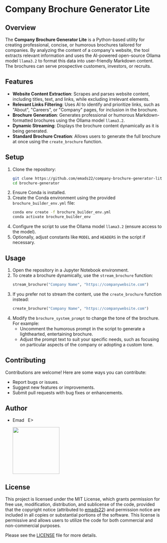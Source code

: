 # Company Brochure Generator Lite

## Overview
The **Company Brochure Generator Lite** is a Python-based utility for creating professional, concise, or humorous brochures tailored for companies. By analyzing the content of a company's website, the tool extracts relevant information and uses the AI-powered open-source Ollama model `llama3.2` to format this data into user-friendly Markdown content. The brochures can serve prospective customers, investors, or recruits.

## Features
- **Website Content Extraction**: Scrapes and parses website content, including titles, text, and links, while excluding irrelevant elements.
- **Relevant Links Filtering**: Uses AI to identify and prioritize links, such as "About", "Careers", or "Company" pages, for inclusion in the brochure.
- **Brochure Generation**: Generates professional or humorous Markdown-formatted brochures using the Ollama model `llama3.2`.
- **Dynamic Streaming**: Displays the brochure content dynamically as it is being generated.
- **Standard Brochure Creation**: Allows users to generate the full brochure at once using the `create_brochure` function.

## Setup
1. Clone the repository:
   ```bash
   git clone https://github.com/emads22/company-brochure-generator-lite.git
   cd brochure-generator
   ```
2. Ensure Conda is installed.
3. Create the Conda environment using the provided `brochure_builder_env.yml` file:
   ```bash
   conda env create -f brochure_builder_env.yml
   conda activate brochure_builder_env
   ```
4. Configure the script to use the Ollama model `llama3.2` (ensure access to the model).
5. Optionally, adjust constants like `MODEL` and `HEADERS` in the script if necessary.

## Usage
1. Open the repository in a Jupyter Notebook environment.
2. To create a brochure dynamically, use the `stream_brochure` function:
   ```python
   stream_brochure("Company Name", "https://companywebsite.com")
   ```
3. If you prefer not to stream the content, use the `create_brochure` function instead:
   ```python
   create_brochure("Company Name", "https://companywebsite.com")
   ```
4. Modify the `brochure_system_prompt` to change the tone of the brochure. For example:
    - Uncomment the humorous prompt in the script to generate a lighthearted, entertaining brochure.
    - Adjust the prompt text to suit your specific needs, such as focusing on particular aspects of the company or adopting a custom tone.

## Contributing
Contributions are welcome! Here are some ways you can contribute:
- Report bugs or issues.
- Suggest new features or improvements.
- Submit pull requests with bug fixes or enhancements.

## Author
- Emad &nbsp; E>

  [<img src="https://img.shields.io/badge/GitHub-Profile-blue?logo=github" width="150">](https://github.com/emads22)

## License
This project is licensed under the MIT License, which grants permission for free use, modification, distribution, and sublicense of the code, provided that the copyright notice (attributed to [emads22](https://github.com/emads22)) and permission notice are included in all copies or substantial portions of the software. This license is permissive and allows users to utilize the code for both commercial and non-commercial purposes.

Please see the [LICENSE](LICENSE) file for more details.

